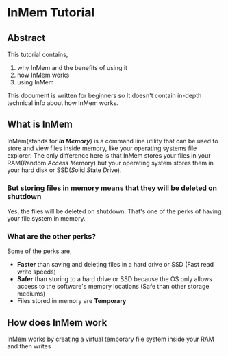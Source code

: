 # InMem Tutorial

## Abstract

This tutorial contains,

1. why InMem and the benefits of using it
2. how InMem works
3. using InMem

This document is written for beginners so It doesn't contain in-depth technical info about how InMem works.



## What is InMem

InMem(stands for ***In Memory***) is a command line utility that can be used to store and view files inside memory, like your operating systems file explorer. The only difference here is that InMem stores your files in your RAM(*R*andom *Access* *M*emory) but your operating system stores them in your hard disk or SSD(*S*olid *S*tate *D*rive).

### But storing files in memory  means that they will be deleted on shutdown

Yes, the files will be deleted on shutdown. That's one of the perks of having your file system in memory. 

### What are the other perks?

Some of the perks are,

* **Faster** than saving and deleting files in a hard drive or SSD (Fast read write speeds)
* **Safer** than storing to a hard drive or SSD because the OS only allows access   to the software's memory locations (Safe than other storage mediums)
* Files stored in memory are **Temporary**

## How does InMem work

InMem works by creating a virtual temporary file system inside your RAM and then   writes 